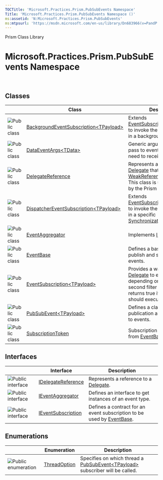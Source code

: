 ```yaml
---
TOCTitle: 'Microsoft.Practices.Prism.PubSubEvents Namespace'
Title: 'Microsoft.Practices.Prism.PubSubEvents Namespace ()'
ms:assetid: 'N:Microsoft.Practices.Prism.PubSubEvents'
ms:mtpsurl: 'https://msdn.microsoft.com/en-us/library/Dn683966(v=PandP.50)'
---
```


Prism Class Library

# Microsoft.Practices.Prism.PubSubEvents Namespace

 
## Classes

<span id="classToggle"></span>
<table>

<thead>
<tr class="header">
<th> </th>
<th>Class</th>
<th>Description</th>
</tr>
</thead>
<tbody>
<tr class="odd">
<td><img src="https://msdn.microsoft.com/en-us/Dn683966.pubclass(en-us,PandP.50).gif" title="Public class" /></td>
<td><a href="https://msdn.microsoft.com/en-us/library/dn683933(v=pandp.50)">BackgroundEventSubscription&lt;TPayload&gt;</a></td>
<td><div class="summary">
Extends <a href="https://msdn.microsoft.com/en-us/library/dn683956(v=pandp.50)">EventSubscription&lt;TPayload&gt;</a> to invoke the <a href="https://msdn.microsoft.com/en-us/library/dn736296(v=pandp.50)">Action</a> delegate in a background thread.
</div></td>
</tr>
<tr class="even">
<td><img src="https://msdn.microsoft.com/en-us/Dn683966.pubclass(en-us,PandP.50).gif" title="Public class" /></td>
<td><a href="https://msdn.microsoft.com/en-us/library/dn736191(v=pandp.50)">DataEventArgs&lt;TData&gt;</a></td>
<td><div class="summary">
Generic arguments class to pass to event handlers that need to receive data.
</div></td>
</tr>
<tr class="odd">
<td><img src="https://msdn.microsoft.com/en-us/Dn683966.pubclass(en-us,PandP.50).gif" title="Public class" /></td>
<td><a href="https://msdn.microsoft.com/en-us/library/microsoft.practices.prism.pubsubevents.delegatereference(v=pandp.50)">DelegateReference</a></td>
<td><div class="summary">
Represents a reference to a <a href="http://msdn.microsoft.com/en-us/library/y22acf51">Delegate</a> that may contain a <a href="http://msdn.microsoft.com/en-us/library/hbh8w2zd">WeakReference</a> to the target. This class is used internally by the Prism Library.
</div></td>
</tr>
<tr class="even">
<td><img src="https://msdn.microsoft.com/en-us/Dn683966.pubclass(en-us,PandP.50).gif" title="Public class" /></td>
<td><a href="https://msdn.microsoft.com/en-us/library/dn736239(v=pandp.50)">DispatcherEventSubscription&lt;TPayload&gt;</a></td>
<td><div class="summary">
Extends <a href="https://msdn.microsoft.com/en-us/library/dn683956(v=pandp.50)">EventSubscription&lt;TPayload&gt;</a> to invoke the <a href="https://msdn.microsoft.com/en-us/library/dn736296(v=pandp.50)">Action</a> delegate in a specific <a href="http://msdn.microsoft.com/en-us/library/wx31754f">SynchronizationContext</a>.
</div></td>
</tr>
<tr class="odd">
<td><img src="https://msdn.microsoft.com/en-us/Dn683966.pubclass(en-us,PandP.50).gif" title="Public class" /></td>
<td><a href="https://msdn.microsoft.com/en-us/library/microsoft.practices.prism.pubsubevents.eventaggregator(v=pandp.50)">EventAggregator</a></td>
<td><div class="summary">
Implements <a href="https://msdn.microsoft.com/en-us/library/microsoft.practices.prism.pubsubevents.ieventaggregator(v=pandp.50)">IEventAggregator</a>.
</div></td>
</tr>
<tr class="even">
<td><img src="https://msdn.microsoft.com/en-us/Dn683966.pubclass(en-us,PandP.50).gif" title="Public class" /></td>
<td><a href="https://msdn.microsoft.com/en-us/library/microsoft.practices.prism.pubsubevents.eventbase(v=pandp.50)">EventBase</a></td>
<td><div class="summary">
Defines a base class to publish and subscribe to events.
</div></td>
</tr>
<tr class="odd">
<td><img src="https://msdn.microsoft.com/en-us/Dn683966.pubclass(en-us,PandP.50).gif" title="Public class" /></td>
<td><a href="https://msdn.microsoft.com/en-us/library/dn683956(v=pandp.50)">EventSubscription&lt;TPayload&gt;</a></td>
<td><div class="summary">
Provides a way to retrieve a <a href="http://msdn.microsoft.com/en-us/library/y22acf51">Delegate</a> to execute an action depending on the value of a second filter predicate that returns true if the action should execute.
</div></td>
</tr>
<tr class="even">
<td><img src="https://msdn.microsoft.com/en-us/Dn683966.pubclass(en-us,PandP.50).gif" title="Public class" /></td>
<td><a href="https://msdn.microsoft.com/en-us/library/dn736103(v=pandp.50)">PubSubEvent&lt;TPayload&gt;</a></td>
<td><div class="summary">
Defines a class that manages publication and subscription to events.
</div></td>
</tr>
<tr class="odd">
<td><img src="https://msdn.microsoft.com/en-us/Dn683966.pubclass(en-us,PandP.50).gif" title="Public class" /></td>
<td><a href="https://msdn.microsoft.com/en-us/library/microsoft.practices.prism.pubsubevents.subscriptiontoken(v=pandp.50)">SubscriptionToken</a></td>
<td><div class="summary">
Subscription token returned from <a href="https://msdn.microsoft.com/en-us/library/microsoft.practices.prism.pubsubevents.eventbase(v=pandp.50)">EventBase</a> on subscribe.
</div></td>
</tr>
</tbody>
</table>

## Interfaces

<span id="interfaceToggle"></span>
<table>

<thead>
<tr class="header">
<th> </th>
<th>Interface</th>
<th>Description</th>
</tr>
</thead>
<tbody>
<tr class="odd">
<td><img src="https://msdn.microsoft.com/en-us/Dn683966.pubinterface(en-us,PandP.50).gif" title="Public interface" /></td>
<td><a href="https://msdn.microsoft.com/en-us/library/microsoft.practices.prism.pubsubevents.idelegatereference(v=pandp.50)">IDelegateReference</a></td>
<td><div class="summary">
Represents a reference to a <a href="http://msdn.microsoft.com/en-us/library/y22acf51">Delegate</a>.
</div></td>
</tr>
<tr class="even">
<td><img src="https://msdn.microsoft.com/en-us/Dn683966.pubinterface(en-us,PandP.50).gif" title="Public interface" /></td>
<td><a href="https://msdn.microsoft.com/en-us/library/microsoft.practices.prism.pubsubevents.ieventaggregator(v=pandp.50)">IEventAggregator</a></td>
<td><div class="summary">
Defines an interface to get instances of an event type.
</div></td>
</tr>
<tr class="odd">
<td><img src="https://msdn.microsoft.com/en-us/Dn683966.pubinterface(en-us,PandP.50).gif" title="Public interface" /></td>
<td><a href="https://msdn.microsoft.com/en-us/library/microsoft.practices.prism.pubsubevents.ieventsubscription(v=pandp.50)">IEventSubscription</a></td>
<td><div class="summary">
Defines a contract for an event subscription to be used by <a href="https://msdn.microsoft.com/en-us/library/microsoft.practices.prism.pubsubevents.eventbase(v=pandp.50)">EventBase</a>.
</div></td>
</tr>
</tbody>
</table>

## Enumerations

<span id="enumerationToggle"></span>
<table>

<thead>
<tr class="header">
<th> </th>
<th>Enumeration</th>
<th>Description</th>
</tr>
</thead>
<tbody>
<tr class="odd">
<td><img src="https://msdn.microsoft.com/en-us/Dn683966.pubenumeration(en-us,PandP.50).gif" title="Public enumeration" /></td>
<td><a href="https://msdn.microsoft.com/en-us/library/microsoft.practices.prism.pubsubevents.threadoption(v=pandp.50)">ThreadOption</a></td>
<td><div class="summary">
Specifies on which thread a <a href="https://msdn.microsoft.com/en-us/library/dn736103(v=pandp.50)">PubSubEvent&lt;TPayload&gt;</a> subscriber will be called.
</div></td>
</tr>
</tbody>
</table>
